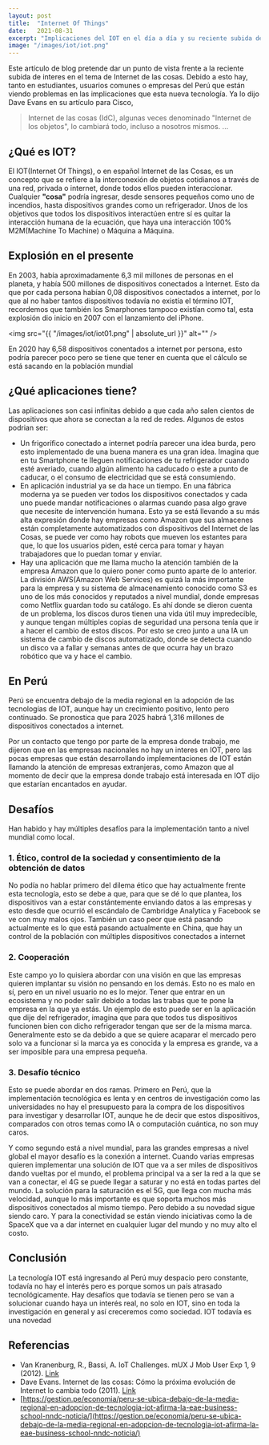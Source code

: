 ```yaml
---
layout: post
title:  "Internet Of Things"
date:   2021-08-31
excerpt: "Implicaciones del IOT en el día a día y su reciente subida de interes en nuestro país"
image: "/images/iot/iot.png"
---
```


Este artículo de blog pretende dar un punto de vista frente a la reciente subida de interes en el tema de Internet de las cosas.
Debido a esto hay, tanto en estudiantes, usuarios comunes o empresas del Perú que están viendo problemas en las implicaciones que esta nueva tecnología.
Ya lo dijo Dave Evans en su artículo para Cisco,
> Internet de las cosas (IdC), algunas veces denominado "Internet de los objetos", lo cambiará todo, incluso a nosotros mismos. ...


## ¿Qué es IOT?
El IOT(Internet Of Things), o en español Internet de las Cosas, es un concepto que se refiere a la interconexión de objetos cotidianos a través de una red, privada o internet, donde todos ellos pueden interaccionar.
Cualquier **"cosa"** podría ingresar, desde sensores pequeños como uno de incendios, hasta dispositivos grandes como un refrigerador.
Unos de los objetivos que todos los dispositivos interactúen entre sí es quitar la interacción humana de la ecuación, que haya una interacción 100% M2M(Machine To Machine) o Máquina a Máquina.


## Explosión en el presente
En 2003, había aproximadamente 6,3 mil millones de personas en el planeta, y había 500 millones de dispositivos conectados a Internet.
Esto da que por cada persona habían 0,08 dispositivos conectados a internet, por lo que al no haber tantos dispositivos todavía no existía el término IOT, recordemos que también los Smarphones tampoco existían como tal, esta explosión dio inicio en 2007 con el lanzamiento del iPhone.

<img src="{{ "/images/iot/iot01.png" | absolute_url }}" alt="" />

En 2020 hay 6,58 dispositivos conentados a internet por persona, esto podría parecer poco pero se tiene que tener en cuenta que el cálculo se está sacando en la población mundial


## ¿Qué aplicaciones tiene?
Las aplicaciones son casi infinitas debido a que cada año salen cientos de dispositivos que ahora se conectan a la red de redes. Algunos de estos podrian ser:
-   Un frigorífico conectado a internet podría parecer una idea burda, pero esto implementado de una buena manera es una gran idea.
    Imagina que en tu Smartphone te lleguen notificaciones de tu refrigerador cuando esté averiado, cuando algún alimento ha caducado o este a punto de caducar, o el consumo de electricidad que se está consumiendo.
-   En aplicación industrial ya se da hace un tiempo.
    En una fábrica moderna ya se pueden ver todos los dispositivos conectados y cada uno puede mandar notificaciones o alarmas cuando pasa algo grave que necesite de intervención humana.
    Esto ya se está llevando a su más alta expresión donde hay empresas como Amazon que sus almacenes están completamente automatizados con dispositivos del Internet de las Cosas, se puede ver como hay robots que mueven los estantes para que, lo que los usuarios piden, esté cerca para tomar y hayan trabajadores que lo puedan tomar y enviar.
-   Hay una aplicación que me llama mucho la atención también de la empresa Amazon que lo quiero poner como punto aparte de lo anterior.
    La división AWS(Amazon Web Services) es quizá la más importante para la empresa y su sistema de almacenamiento conocido como S3 es uno de los más conocidos y reputados a nivel mundial, donde empresas como Netflix guardan todo su catálogo.
    Es ahí donde se dieron cuenta de un problema, los discos duros tienen una vida útil muy impredecible, y aunque tengan múltiples copias de seguridad una persona tenía que ir a hacer el cambio de estos discos.
    Por esto se creo junto a una IA un sistema de cambio de discos automatizado, donde se detecta cuando un disco va a fallar y semanas antes de que ocurra hay un brazo robótico que va y hace el cambio.

## En Perú
Perú se encuentra debajo de la media regional en la adopción de las tecnologías de IOT, aunque hay un crecimiento positivo, lento pero continuado.
Se pronostica que para 2025 habrá 1,316 millones de dispositivos conectados a internet.

Por un contacto que tengo por parte de la empresa donde trabajo, me dijeron que en las empresas nacionales no hay un interes en IOT, pero las pocas empresas que están desarrollando implementaciones de IOT están llamando la atención de empresas extranjeras, como Amazon que al momento de decir que la empresa donde trabajo está interesada en IOT dijo que estarían encantados en ayudar.


## Desafíos
Han habido y hay múltiples desafíos para la implementación tanto a nivel mundial como local.

### 1. Ético, control de la sociedad y consentimiento de la obtención de datos
No podía no hablar primero del dilema ético que hay actualmente frente esta tecnología, esto se debe a que, para que se dé lo que plantea, los dispositivos van a estar constántemente enviando datos a las empresas y esto desde que ocurrió el escándalo de Cambridge Analytica y Facebook se ve con muy malos ojos.
También un caso peor que está pasando actualmente es lo que está pasando actualmente en China, que hay un control de la población con múltiples dispositivos conectados a internet

### 2. Cooperación
Este campo yo lo quisiera abordar con una visión en que las empresas quieren implantar su visión no pensando en los demás.
Esto no es malo en sí, pero en un nivel usuario no es lo mejor.
Tener que entrar en un ecosistema y no poder salir debido a todas las trabas que te pone la empresa en la que ya estás.
Un ejemplo de esto puede ser en la aplicación que dije del refrigerador, imagina que para que todos tus dispositivos funcionen bien con dicho refrigerador tengan que ser de la misma marca.
Generalmente esto se da debido a que se quiere acaparar el mercado pero solo va a funcionar si la marca ya es conocida y la empresa es grande, va a ser imposible para una empresa pequeña.

### 3. Desafío técnico
Esto se puede abordar en dos ramas.
Primero en Perú, que la implementación tecnológica es lenta y en centros de investigación como las universidades no hay el presupuesto para la compra de los dispositivos para investigar y desarrollar IOT, aunque he de decir que estos dispositivos, comparados con otros temas como IA o computación cuántica, no son muy caros.

Y como segundo está a nivel mundial, para las grandes empresas a nivel global el mayor desafío es la conexión a internet. Cuando varias empresas quieren implementar una solución de IOT que va a ser miles de dispositivos dando vueltas por el mundo, el problema principal va a ser la red a la que se van a conectar, el 4G se puede llegar a saturar y no está en todas partes del mundo. La solución para la saturación es el 5G, que llega con mucha más velocidad, aunque lo más importante es que soporta muchos más dispositivos conectados al mismo tiempo. Pero debido a su novedad sigue siendo caro. Y para la conectividad se están viendo iniciativas como la de SpaceX que va a dar internet en cualquier lugar del mundo y no muy alto el costo.


## Conclusión
La tecnología IOT está ingresando al Perú muy despacio pero constante, todavía no hay el interés pero es porque somos un país atrasado tecnológicamente.
Hay desafíos que todavía se tienen  pero se van a solucionar cuando haya un interés real, no solo en IOT, sino en toda la investigación en general y así creceremos como sociedad.
IOT todavía es una novedad


## Referencias
- Van Kranenburg, R., Bassi, A. IoT Challenges. mUX J Mob User Exp 1, 9 (2012). [Link](https://doi.org/10.1186/2192-1121-1-9)
- Dave Evans. Internet de las cosas: Cómo la próxima evolución de Internet lo cambia todo (2011). [Link](https://www.cisco.com/c/dam/global/es_mx/solutions/executive/assets/pdf/internet-of-things-iot-ibsg.pdf)
- [https://gestion.pe/economia/peru-se-ubica-debajo-de-la-media-regional-en-adopcion-de-tecnologia-iot-afirma-la-eae-business-school-nndc-noticia/](https://gestion.pe/economia/peru-se-ubica-debajo-de-la-media-regional-en-adopcion-de-tecnologia-iot-afirma-la-eae-business-school-nndc-noticia/)